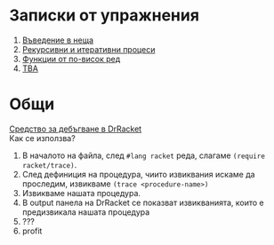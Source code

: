 # Записки от упражнения

1. [Въведение в неща](01.introduction.md)
2. [Рекурсивни и итеративни процеси](02.recursive-and-iterative-processes.md)
3. [Функции от по-висок ред](03.higher-order-functions.md)
4. [TBA](http://acronyms.thefreedictionary.com/TBA)


# Общи

[Средство за дебъгване в DrRacket](https://docs.racket-lang.org/reference/debugging.html)  
Как се използва?

1. В началото на файла, след `#lang racket` реда, слагаме `(require racket/trace)`.
2. След дефиниция на процедура, чиито извиквания искаме да проследим, извикваме `(trace <procedure-name>)`
3. Извикваме нашата процедура.
4. В output панела на DrRacket се показват извикванията, които е предизвикала нашата процедура
5. ???
6. profit
